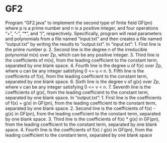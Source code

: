 # GF2
Program “GF2.java” to implement the second type of finite field GF(pn) where p is a prime number and n is a positive integer, and four operations “+”, “-”, “*”, and “/”, respectively.  Specifically, program will read parameters and polynomials from a file named “input.txt” and then creates a file named “output.txt” by writing the results to “output.txt”.   In “input.txt”:  1. First line is the prime number p.  2. Second line is the degree n of the irreducible polynomial m(x) over Zp, which can be any positive integer.  3. Third line is the coefficients of m(x), from the leading coefficient to the constant term, separated by one blank space.  4. Fourth line is the degree u of f(x) over Zp, where u can be any integer satisfying 0 &lt;= u &lt; n.  5. Fifth line is the coefficients of f(x), from the leading coefficient to the constant term, separated by one blank space.  6. Sixth line is the degree v of g(x) over Zp, where v can be any integer satisfying 0 &lt;= v &lt; n.  7. Seventh line is the coefficients of g(x), from the leading coefficient to the constant term, separated by one blank space.   In “output.txt”:  1. First line is the coefficients of f(x) + g(x) in GF(pn), from the leading coefficient to the constant term, separated by one blank space.  2. Second line is the coefficients of f(x) - g(x) in GF(pn), from the leading coefficient to the constant term, separated by one blank space.  3. Third line is the coefficients of f(x) * g(x) in GF(pn), from the leading coefficient to the constant term, separated by one blank space.  4. Fourth line is the coefficients of f(x) / g(x) in GF(pn), from the leading coefficient to the constant term, separated by one blank space
